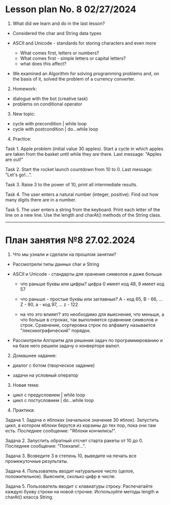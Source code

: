 # Lesson plan No. 8 02/27/2024

1. What did we learn and do in the last lesson?
- Considered the char and String data types
- ASCII and Unicode - standards for storing characters and even more
  - What comes first, letters or numbers?
  - What comes first - simple letters or capital letters?
  - what does this affect?

- We examined an Algorithm for solving programming problems and, on the basis of it, solved the problem of a currency converter.

2. Homework:
- dialogue with the bot (creative task)
- problems on conditional operator

3. New topic:

- cycle with precondition | while loop
- cycle with postcondition | do...while loop

4. Practice:

Task 1.
Apple problem (initial value 30 apples).
Start a cycle in which apples are taken from the basket until
while they are there. Last message: "Apples are out!"

Task 2.
Start the rocket launch countdown from 10 to 0.
Last message: "Let's go!...".

Task 3.
Raise 3 to the power of 10, print all intermediate results.

Task 4.
The user enters a natural number (integer, positive).
Find out how many digits there are in a number.

Task 5.
The user enters a string from the keyboard.
Print each letter of the line on a new line.
Use the length and charAt() methods of the String class.

---------------------------------

# План занятия №8 27.02.2024

1. Что мы узнали и сделали на прошлом занятии?
- Рассмотрели типы данных char и String

- ASCII и Unicode - стандарты для хранения символов и даже больше
  - что раньше буквы или цифры?
    цифра 0 имеет код 48, 9 имеет код 57
  
  - что раньше - простые буквы или заглавные?
    A - код 65, B - 66, ... Z - 90, a - код 97, ... z - 122
  
  - на что это влияет? 
это необходимо для выяснения, что меньше, а что больше в строках, так выполняется сравнение символов и строк.
Сравнение, сортировка строк по алфавиту называется "лексикографический" порядок.

- Рассмотрели Алгоритм для решения задач по программированию и на базе него решили задачу о конверторе валют.

2. Домашнее задание:
- диалог с ботом (творческое задание)

- задачи на условный оператор

3. Новая тема:

- цикл с предусловием   | while loop
- цикл с постусловием   | do...while loop

4. Практика:

Задача 1.
Задача о яблоках (начальное значение 30 яблок).
Запустить цикл, в котором яблоки берутся из корзины до тех пор,
пока они там есть. Последнее сообщение: "Яблоки кончились!".

Задача 2.
Запустить обратный отсчет старта ракеты от 10 до 0.
Последнее сообщение: "Поехали!...".

Задача 3.
Возведите 3 в степень 10, выведите на печать все промежуточные результаты.

Задача 4.
Пользователь вводит натуральное число (целое, положительное).
Выясните, сколько цифр в числе.

Задача 5.
Пользователь вводит с клавиатуры строку.
Распечатайте каждую букву строки на новой строчке.
Используйте методы length и charAt() класса String.
